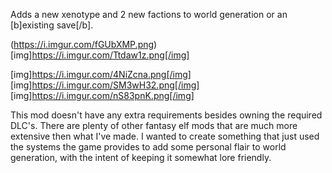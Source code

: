 Adds a new xenotype and 2 new factions to world generation or an [b]existing save[/b].

(https://i.imgur.com/fGUbXMP.png)
[img]https://i.imgur.com/Ttdaw1z.png[/img]

[img]https://i.imgur.com/4NiZcna.png[/img]
[img]https://i.imgur.com/SM3wH32.png[/img]
[img]https://i.imgur.com/nS83pnK.png[/img]

This mod doesn't have any extra requirements besides owning the required DLC's. There are plenty of other fantasy elf mods that are much more extensive then what I've made. I wanted to create something that just used the systems the game provides to add some personal flair to world generation, with the intent of keeping it somewhat lore friendly.
